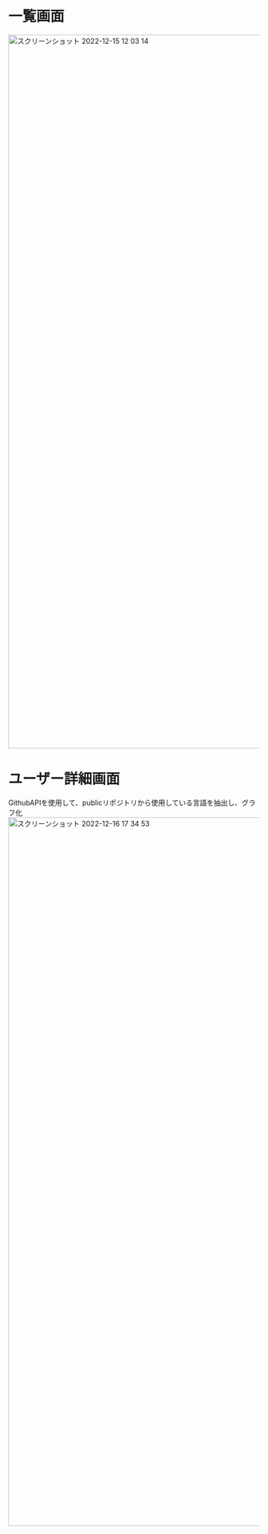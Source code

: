 # 一覧画面
<img width="1430" alt="スクリーンショット 2022-12-15 12 03 14" src="https://user-images.githubusercontent.com/72916511/207762742-58156706-5fab-4da2-9847-55edbc28855c.png">

# ユーザー詳細画面
GithubAPIを使用して、publicリポジトリから使用している言語を抽出し、グラフ化
<img width="1420" alt="スクリーンショット 2022-12-16 17 34 53" src="https://user-images.githubusercontent.com/72916511/208057816-d4d6294a-ea88-45ae-810e-0b4cf87eb191.png">
